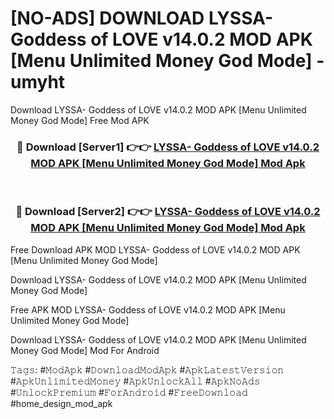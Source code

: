 # [NO-ADS] DOWNLOAD LYSSA- Goddess of LOVE v14.0.2 MOD APK [Menu Unlimited Money God Mode] - umyht
Download LYSSA- Goddess of LOVE v14.0.2 MOD APK [Menu Unlimited Money God Mode] Free Mod APK

<div align="center">
<h3>🔴 Download [Server1] 👉👉 <a href="https://apk-comot.site?title=LYSSA-_Goddess_of_LOVE_v14.0.2_MOD_APK_[Menu_Unlimited_Money_God_Mode]">LYSSA- Goddess of LOVE v14.0.2 MOD APK [Menu Unlimited Money God Mode] Mod Apk</a></h3><br>

<h3>🔴 Download [Server2] 👉👉 <a href="https://apk-comot.site?title=LYSSA-_Goddess_of_LOVE_v14.0.2_MOD_APK_[Menu_Unlimited_Money_God_Mode]">LYSSA- Goddess of LOVE v14.0.2 MOD APK [Menu Unlimited Money God Mode] Mod Apk</a></h3>
</div>


Free Download APK MOD LYSSA- Goddess of LOVE v14.0.2 MOD APK [Menu Unlimited Money God Mode]

Download LYSSA- Goddess of LOVE v14.0.2 MOD APK [Menu Unlimited Money God Mode] 

Free APK MOD LYSSA- Goddess of LOVE v14.0.2 MOD APK [Menu Unlimited Money God Mode] 

Download LYSSA- Goddess of LOVE v14.0.2 MOD APK [Menu Unlimited Money God Mode] Mod For Android

𝚃𝚊𝚐𝚜: #𝙼𝚘𝚍𝙰𝚙𝚔 #𝙳𝚘𝚠𝚗𝚕𝚘𝚊𝚍𝙼𝚘𝚍𝙰𝚙𝚔 #𝙰𝚙𝚔𝙻𝚊𝚝𝚎𝚜𝚝𝚅𝚎𝚛𝚜𝚒𝚘𝚗 #𝙰𝚙𝚔𝚄𝚗𝚕𝚒𝚖𝚒𝚝𝚎𝚍𝙼𝚘𝚗𝚎𝚢 #𝙰𝚙𝚔𝚄𝚗𝚕𝚘𝚌𝚔𝙰𝚕𝚕 #𝙰𝚙𝚔𝙽𝚘𝙰𝚍𝚜 #𝚄𝚗𝚕𝚘𝚌𝚔𝙿𝚛𝚎𝚖𝚒𝚞𝚖 #𝙵𝚘𝚛𝙰𝚗𝚍𝚛𝚘𝚒𝚍 #𝙵𝚛𝚎𝚎𝙳𝚘𝚠𝚗𝚕𝚘𝚊𝚍 #home_design_mod_apk